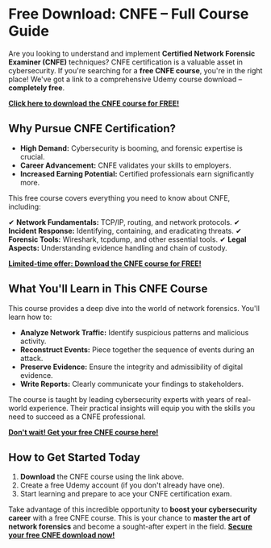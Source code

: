 # Free Download: CNFE – Full Course Guide

Are you looking to understand and implement **Certified Network Forensic Examiner (CNFE)** techniques? CNFE certification is a valuable asset in cybersecurity. If you're searching for a **free CNFE course**, you're in the right place! We've got a link to a comprehensive Udemy course download – **completely free**.

[**Click here to download the CNFE course for FREE!**](https://udemywork.com/cnfe)

## Why Pursue CNFE Certification?

*   **High Demand:** Cybersecurity is booming, and forensic expertise is crucial.
*   **Career Advancement:** CNFE validates your skills to employers.
*   **Increased Earning Potential:** Certified professionals earn significantly more.

This free course covers everything you need to know about CNFE, including:

✔ **Network Fundamentals:** TCP/IP, routing, and network protocols.
✔ **Incident Response:** Identifying, containing, and eradicating threats.
✔ **Forensic Tools:** Wireshark, tcpdump, and other essential tools.
✔ **Legal Aspects:** Understanding evidence handling and chain of custody.

[**Limited-time offer: Download the CNFE course for FREE!**](https://udemywork.com/cnfe)

## What You'll Learn in This CNFE Course

This course provides a deep dive into the world of network forensics. You'll learn how to:

*   **Analyze Network Traffic:** Identify suspicious patterns and malicious activity.
*   **Reconstruct Events:** Piece together the sequence of events during an attack.
*   **Preserve Evidence:** Ensure the integrity and admissibility of digital evidence.
*   **Write Reports:** Clearly communicate your findings to stakeholders.

The course is taught by leading cybersecurity experts with years of real-world experience. Their practical insights will equip you with the skills you need to succeed as a CNFE professional.

[**Don't wait! Get your free CNFE course here!**](https://udemywork.com/cnfe)

## How to Get Started Today

1.  **Download** the CNFE course using the link above.
2.  Create a free Udemy account (if you don't already have one).
3.  Start learning and prepare to ace your CNFE certification exam.

Take advantage of this incredible opportunity to **boost your cybersecurity career** with a free CNFE course. This is your chance to **master the art of network forensics** and become a sought-after expert in the field. **[Secure your free CNFE download now!](https://udemywork.com/cnfe)**

